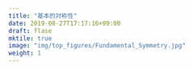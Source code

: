 ```yaml
---
title: "基本的対称性"
date: 2019-08-27T17:17:16+09:00
draft: flase
mktile: true
image: "img/top_figures/Fundamental_Symmetry.jpg"
weight: 1
---
```


